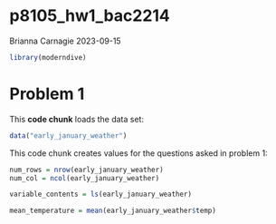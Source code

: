 p8105_hw1_bac2214
================
Brianna Carnagie
2023-09-15

``` r
library(moderndive)
```

# Problem 1

This **code chunk** loads the data set:

``` r
data("early_january_weather")
```

This code chunk creates values for the questions asked in problem 1:

``` r
num_rows = nrow(early_january_weather)
num_col = ncol(early_january_weather)

variable_contents = ls(early_january_weather)

mean_temperature = mean(early_january_weather$temp)
```
